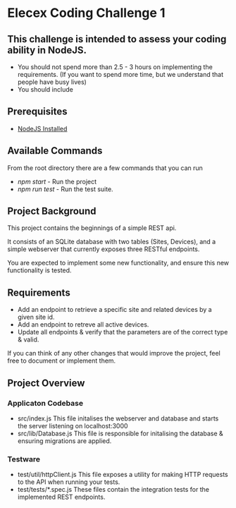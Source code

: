 # Elecex Coding Challenge 1

## This challenge is intended to assess your coding ability in NodeJS.

- You should not spend more than 2.5 - 3 hours on implementing the requirements. (If you want to spend more time, but we understand that people have busy lives)
- You should include 

## Prerequisites

- [NodeJS Installed](https://nodejs.org/en/download/)

## Available Commands

From the root directory there are a few commands that you can run
- _npm start_ - Run the project
- _npm run test_ - Run the test suite.

## Project Background

This project contains the beginnings of a simple REST api.

It consists of an SQLite database with two tables (Sites, Devices), and a simple webserver that currently exposes three RESTful endpoints.

You are expected to implement some new functionality, and ensure this new functionality is tested.

## Requirements

- Add an endpoint to retrieve a specific site and related devices by a given site id.
- Add an endpoint to retreve all active devices.
- Update all endpoints & verify that the parameters are of the correct type & valid.

If you can think of any other changes that would improve the project, feel free to document or implement them.

## Project Overview

### Applicaton Codebase

- src/index.js
    This file initalises the webserver and database and starts the server listening on localhost:3000
- src/lib/Database.js
    This file is responsible for initalising the database & ensuring migrations are applied.

### Testware

- test/util/httpClient.js
    This file exposes a utility for making HTTP requests to the API when running your tests.
- test/tests/*.spec.js
    These files contain the integration tests for the implemented REST endpoints.